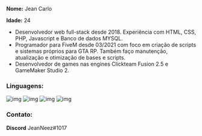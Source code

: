 **Nome:** Jean Carlo

**Idade:** 24



- Desenvolvedor web full-stack desde 2018. Experiência com HTML, CSS, PHP, Javascript e Banco de dados MYSQL.
- Programador para FiveM desde 03/2021 com foco em criação de scripts e sistemas próprios para GTA RP. Também faço manutenção, atualização e otimização de bases e scripts.
- Desenvolvedor de games nas engines Clickteam Fusion 2.5 e GameMaker Studio 2.



### Linguagens:
![img](https://i.imgur.com/UCIKhDW.png)     ![img](https://i.imgur.com/U99LLew.png)     ![img](https://i.imgur.com/1RsY3tf.png)     ![img](https://i.imgur.com/5BrrlF4.png)



### Contato:
**Discord** JeanNeez#1017

